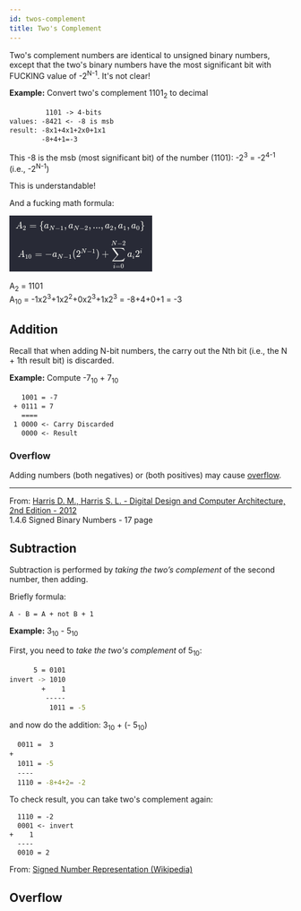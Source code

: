 ```yaml
---
id: twos-complement
title: Two's Complement
---
```


Two's complement numbers are identical to unsigned binary numbers, except that the two's binary numbers have the most significant bit with FUCKING value of -2<sup>N-1</sup>. It's not clear!

**Example:** Convert two's complement 1101<sub>2</sub> to decimal
```
         1101 -> 4-bits
values: -8421 <- -8 is msb
result: -8x1+4x1+2x0+1x1
        -8+4+1=-3
``` 

This -8 is the msb (most significant bit) of the number (1101): -2<sup>3</sup> = -2<sup>4-1</sup> (i.e., -2<sup>N-1</sup>)

This is understandable!

And a fucking math formula:

![Two's Complement Formula](twos-complement-formula.png)

<!-- $$
  A_{2} = \{a_{N-1}, a_{N-2},..., a_2, a_1, a_0\}
$$

$$
  A_{10} = -a_{N-1}(2^{N-1}) + 
  \sum_{i=0}^{N-2} a_i2^{i}
$$ -->


A<sub>2</sub> = 1101  
A<sub>10</sub> = -1x2<sup>3</sup>+1x2<sup>2</sup>+0x2<sup>3</sup>+1x2<sup>3</sup> = -8+4+0+1 = -3

## Addition

Recall that when adding N-bit numbers, the carry out the Nth bit (i.e., the N + 1th result bit) is discarded.

**Example:** Compute -7<sub>10</sub> + 7<sub>10</sub>

```
   1001 = -7
 + 0111 = 7
   ====
 1 0000 <- Carry Discarded
   0000 <- Result
```
### Overflow

Adding numbers (both negatives) or (both positives) may cause [overflow](twos-complement-overflow).

---

From: [Harris D. M., Harris S. L. - Digital Design and Computer Architecture, 2nd Edition - 2012](../../pdf/harris-d-m-harris-s-l-digital-design-and-computer-architecture-2nd-edition-2012.pdf)  
1.4.6 Signed Binary Numbers - 17 page
## Subtraction

Subtraction is performed by *taking the two’s complement* of the second number, then adding.

Briefly formula:
```  
A - B = A + not B + 1
```
**Example:** 3<sub>10</sub> - 5<sub>10</sub>

First, you need to *take the two's complement* of 5<sub>10</sub>: 

```sh title="Taking the two's complement"
      5 = 0101
invert -> 1010
        +    1
         -----
          1011 = -5
```
and now do the addition: 3<sub>10</sub> + (- 5<sub>10</sub>)

```sh title="3+(-5)"
  0011 =  3
+
  1011 = -5
  ----
  1110 = -8+4+2= -2
```
To check result, you can take two's complement again:

```
  1110 = -2
  0001 <- invert
+    1
  ----
  0010 = 2     
```

From: [Signed Number Representation (Wikipedia)](https://en.wikipedia.org/wiki/Signed_number_representations#Two's_complement)

## Overflow


